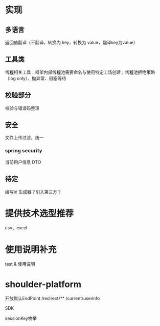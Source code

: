 # 实现


## 多语言
返回值翻译（不翻译，转换为 key，转换为 value，翻译key为value）


## 工具类
线程相关工具：框架内部线程池需要命名与使用特定工场创建；线程池拒绝策略（log only）、抛异常、阻塞等待

## 校验部分

校验与错误码整理

## 安全

文件上传过滤，统一

### spring security

当前用户信息 DTO

## 待定
编写id 生成器？引入第三方？

# 提供技术选型推荐

csv、excel 


# 使用说明补充

test & 使用说明




# shoulder-platform

开放默认EndPoint
    /redirect/**
    /current/userinfo

SDK

sessionKey枚举
